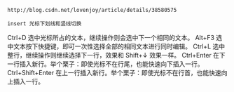 
    http://blog.csdn.net/lovenjoy/article/details/38580575

    insert 光标下划线和竖线切换

Ctrl+D  选中光标所占的文本，继续操作则会选中下一个相同的文本。
Alt+F3 选中文本按下快捷键，即可一次性选择全部的相同文本进行同时编辑。
Ctrl+L 选中整行，继续操作则继续选择下一行，效果和 Shift+↓ 效果一样。
Ctrl+Enter 在下一行插入新行。举个栗子：即使光标不在行尾，也能快速向下插入一行。
Ctrl+Shift+Enter 在上一行插入新行。举个栗子：即使光标不在行首，也能快速向上插入一行。